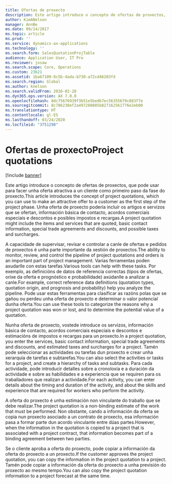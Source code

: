 ```yaml
---
title: Ofertas de proxecto
description: Este artigo introduce o concepto de ofertas de proxectos, que pode usar para facer unha oferta atractiva a un cliente como primeiro paso da fase do proxecto. Unha oferta de proxecto podería incluír os artigos e servizos que se ofertan, información básica de contacto, acordos comerciais especiais e descontos e posibles impostos e recargas.
author: KimANelson
manager: AnnBe
ms.date: 09/14/2017
ms.topic: article
ms.prod: ''
ms.service: dynamics-ax-applications
ms.technology: ''
ms.search.form: SalesQuotationProjTable
audience: Application User, IT Pro
ms.reviewer: josaw
ms.search.scope: Core, Operations
ms.custom: 23621
ms.assetid: 1ba67109-8c5b-4ada-b730-a72cd46203fd
ms.search.region: Global
ms.author: knelson
ms.search.validFrom: 2016-02-28
ms.dyn365.ops.version: AX 7.0.0
ms.openlocfilehash: 8dc75676939f3b51e5bedb7ec56355679c883f7e
ms.sourcegitcommit: 8c786230ef2a497280885b827162561776e2eb00
ms.translationtype: HT
ms.contentlocale: gl-ES
ms.lasthandoff: 03/24/2020
ms.locfileid: "3751298"
---
```

# <a name="project-quotations"></a><span data-ttu-id="445f7-104">Ofertas de proxecto</span><span class="sxs-lookup"><span data-stu-id="445f7-104">Project quotations</span></span>

[!include [banner](../includes/banner.md)]

<span data-ttu-id="445f7-105">Este artigo introduce o concepto de ofertas de proxectos, que pode usar para facer unha oferta atractiva a un cliente como primeiro paso da fase do proxecto.</span><span class="sxs-lookup"><span data-stu-id="445f7-105">This article introduces the concept of project quotations, which you can use to make an attractive offer to a customer as the first step of the project phase.</span></span> <span data-ttu-id="445f7-106">Unha oferta de proxecto podería incluír os artigos e servizos que se ofertan, información básica de contacto, acordos comerciais especiais e descontos e posibles impostos e recargas.</span><span class="sxs-lookup"><span data-stu-id="445f7-106">A project quotation might include the items and services that are quoted, basic contact information, special trade agreements and discounts, and possible taxes and surcharges.</span></span> 

<span data-ttu-id="445f7-107">A capacidade de supervisar, revisar e controlar a canle de ofertas e pedidos de proxectos é unha parte importante da xestión de proxectos.</span><span class="sxs-lookup"><span data-stu-id="445f7-107">The ability to monitor, review, and control the pipeline of project quotations and orders is an important part of project management.</span></span> <span data-ttu-id="445f7-108">Varias ferramentas poden axudarlle con estas tarefas.</span><span class="sxs-lookup"><span data-stu-id="445f7-108">Various tools can help with these tasks.</span></span> <span data-ttu-id="445f7-109">Por exemplo, as definicións de datos de referencia correctas (tipos de ofertas, orixe da oferta e prognóstico e probabilidade) axúdanlle a analizar a canle.</span><span class="sxs-lookup"><span data-stu-id="445f7-109">For example, correct reference data definitions (quotation types, quotation origin, and prognosis and probability) help you analyze the pipeline.</span></span> <span data-ttu-id="445f7-110">Pode usar estas ferramentas para clasificar as razóns polas que se gañou ou perdeu unha oferta de proxecto e determinar o valor potencial dunha oferta.</span><span class="sxs-lookup"><span data-stu-id="445f7-110">You can use these tools to categorize the reasons why a project quotation was won or lost, and to determine the potential value of a quotation.</span></span> 

<span data-ttu-id="445f7-111">Nunha oferta de proxecto, vostede introduce os servizos, información básica de contacto, acordos comerciais especiais e descontos e estimacións de impostos e recargas para un proxecto.</span><span class="sxs-lookup"><span data-stu-id="445f7-111">In a project quotation, you enter the services, basic contact information, special trade agreements and discounts, and estimated taxes and surcharges for a project.</span></span> <span data-ttu-id="445f7-112">Tamén pode seleccionar as actividades ou tarefas dun proxecto e crear unha xerarquía de tarefas e subtarefas.</span><span class="sxs-lookup"><span data-stu-id="445f7-112">You can also select the activities or tasks for a project, and create a hierarchy of tasks and subtasks.</span></span> <span data-ttu-id="445f7-113">Para cada actividade, pode introducir detalles sobre a cronoloxía e a duración da actividade e sobre as habilidades e a experiencia que se requiren para os traballadores que realizan a actividade.</span><span class="sxs-lookup"><span data-stu-id="445f7-113">For each activity, you can enter details about the timing and duration of the activity, and about the skills and experience that are required for workers who perform the activity.</span></span> 

<span data-ttu-id="445f7-114">A oferta do proxecto é unha estimación non vinculante do traballo que se debe realizar.</span><span class="sxs-lookup"><span data-stu-id="445f7-114">The project quotation is a non-binding estimate of the work that must be performed.</span></span> <span data-ttu-id="445f7-115">Non obstante, cando a información da oferta se copia nun proxecto asociado a un contrato de proxecto, esa información pasa a formar parte dun acordo vinculante entre dúas partes.</span><span class="sxs-lookup"><span data-stu-id="445f7-115">However, when the information in the quotation is copied to a project that is associated with a project contract, that information becomes part of a binding agreement between two parties.</span></span> 

<span data-ttu-id="445f7-116">Se o cliente aproba a oferta do proxecto, pode copiar a información da oferta do proxecto a un proxecto.</span><span class="sxs-lookup"><span data-stu-id="445f7-116">If the customer approves the project quotation, you can copy the information in the project quotation to a project.</span></span> <span data-ttu-id="445f7-117">Tamén pode copiar a información da oferta do proxecto a unha previsión do proxecto ao mesmo tempo.</span><span class="sxs-lookup"><span data-stu-id="445f7-117">You can also copy the project quotation information to a project forecast at the same time.</span></span>



